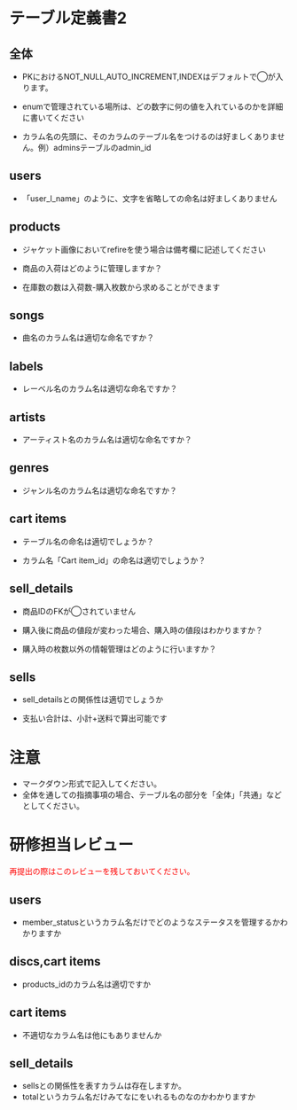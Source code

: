 # テーブル定義書2
## 全体
- PKにおけるNOT_NULL,AUTO_INCREMENT,INDEXはデフォルトで◯が入ります。

- enumで管理されている場所は、どの数字に何の値を入れているのかを詳細に書いてください

- カラム名の先頭に、そのカラムのテーブル名をつけるのは好ましくありません。例）adminsテーブルのadmin_id

## users
- 「user_l_name」のように、文字を省略しての命名は好ましくありません

## products 
- ジャケット画像においてrefireを使う場合は備考欄に記述してください

- 商品の入荷はどのように管理しますか？

- 在庫数の数は入荷数-購入枚数から求めることができます

## songs
- 曲名のカラム名は適切な命名ですか？

## labels
- レーベル名のカラム名は適切な命名ですか？

## artists
- アーティスト名のカラム名は適切な命名ですか？

## genres
- ジャンル名のカラム名は適切な命名ですか？

## cart items
- テーブル名の命名は適切でしょうか？

- カラム名「Cart item_id」の命名は適切でしょうか？

## sell_details 
- 商品IDのFKが◯されていません

- 購入後に商品の値段が変わった場合、購入時の値段はわかりますか？

- 購入時の枚数以外の情報管理はどのように行いますか？

## sells
- sell_detailsとの関係性は適切でしょうか

- 支払い合計は、小計+送料で算出可能です

# 注意
* マークダウン形式で記入してください。
* 全体を通しての指摘事項の場合、テーブル名の部分を「全体」「共通」などとしてください。


# **研修担当レビュー**

<font color="Red">再提出の際はこのレビューを残しておいてください。</font>

## users
- member_statusというカラム名だけでどのようなステータスを管理するかわかりますか

## discs,cart items
- products_idのカラム名は適切ですか

## cart items
- 不適切なカラム名は他にもありませんか

## sell_details
- sellsとの関係性を表すカラムは存在しますか。
- totalというカラム名だけみてなにをいれるものなのかわかりますか
